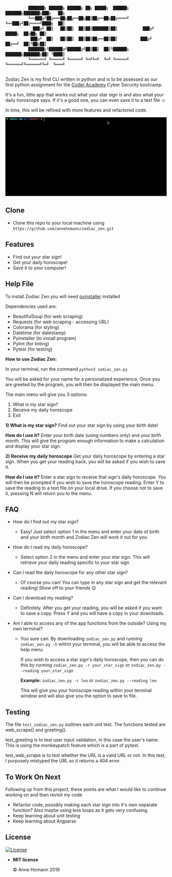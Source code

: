 ```
          ███████╗ ██████╗ ██████╗ ██╗ █████╗  ██████╗    ███████╗███████╗███╗   ██╗
          ╚══███╔╝██╔═══██╗██╔══██╗██║██╔══██╗██╔════╝    ╚══███╔╝██╔════╝████╗  ██║
            ███╔╝ ██║   ██║██║  ██║██║███████║██║           ███╔╝ █████╗  ██╔██╗ ██║
           ███╔╝  ██║   ██║██║  ██║██║██╔══██║██║          ███╔╝  ██╔══╝  ██║╚██╗██║
          ███████╗╚██████╔╝██████╔╝██║██║  ██║╚██████╗    ███████╗███████╗██║ ╚████║
          ╚══════╝ ╚═════╝ ╚═════╝ ╚═╝╚═╝  ╚═╝ ╚═════╝    ╚══════╝╚══════╝╚═╝  ╚═══╝
                                                                          
```

Zodiac Zen is my first CLI written in python and is to be assessed as our first python assignment for the [Coder Academy](https://coderacademy.edu.au/) Cyber Security bootcamp.  

It's a fun, little app that works out what your star sign is and also what your daily horoscope says. If it's a good one, you can even save it to a text file ☺️

In time, this will be refined with more features and refactored code.

![](screencast.gif)



## Clone

- Clone this repo to your local machine using `https://github.com/annehomann/zodiac_zen.git`



## Features

- Find out your star sign!
- Get your daily horoscope!
- Save it to your computer!



## Help File

To install Zodiac Zen you will need <u>pyinstaller</u> installed


Dependencies used are:

- BeautifulSoup (for web scraping)
- Requests (for web scraping - accessing URL)
- Colorama (for styling)
- Datetime (for datestamp)
- Pyinstaller (to install program)
- Pylint (for linting)
- Pytest (for testing)





**How to use Zodiac Zen:**

In your terminal, run the command `python3 zodiac_zen.py`

You will be asked for your name for a personalized experience. Once you are greeted by the program, you will then be displayed the main menu. 

The main menu will give you 3 options:
1) What is my star sign?
2) Receive my daily horoscope
3) Exit


**1) What is my star sign?**
Find out your star sign by using your birth date!

**How do I use it?**
Enter your birth date (using numbers only) and your birth month.
This will give the program enough information to make a calculation and display your star sign.

**2) Receive my daily horoscope**
Get your daily horoscope by entering a star sign. When you get your reading back, you will be asked if you wish to save it. 

**How do I use it?**
Enter a star sign to receive that sign's daily horoscope. You will then be prompted if you wish to save the horoscope reading. Enter Y to save the reading to a text file on your local drive. If you choose not to save it, pressing N will return you to the menu.



## FAQ

- How do I find out my star sign?
  
  - Easy! Just select option 1 in the menu and enter your date of birth and your birth month and Zodiac Zen will work it out for you 
  
- How do I read my daily horoscope?
  
  - Select option 2 in the menu and enter your star sign. This will retrieve your daily reading specific to your star sign
  
- Can I read the daily horoscope for any other star sign?
  
  - Of course you can! You can type in any star sign and get the relevant reading! Show off to your friends 😉
  
- Can I download my reading?
  
  - Definitely. After you get your reading, you will be asked if you want to save a copy. Press Y and you will have a copy in your downloads.
  
- Am I able to access any of the app functions from the outside? Using my own terminal?

  - You sure can. By downloading `zodiac_zen.py` and running `zodiac_zen.py -h` within your terminal, you will be able to access the help menu

    If you wish to access a star sign's daily horoscope, then you can do this by running `zodiac_zen.py -r your_star_sign` or `zodiac_zen.py --reading your_star_sign`

    **Example:** `zodiac_zen.py -r leo` or `zodiac_zen.py --reading leo`

    This will give you your horoscope reading within your terminal window and will also give you the option to save to file.



## Testing

The file `test_zodiac_zen.py` outlines each unit test. The functions tested are web_scrape() and greeting().

test_greeting is to test user input validation, in this case the user's name. This is using the monkeypatch feature which is a part of pytest.

test_web_scrape is to test whether the URL is a valid URL or not. In this test, I purposely mistyped the URL so it returns a 404 error.



## To Work On Next

Following up from this project, these points are what I would like to continue working on and then revisit my code

- Refactor code, possibly making each star sign into it's own separate function? Also maybe using less loops as it gets very confusing.
- Keep learning about unit testing
- Keep learning about Argparse



## License

[![License](https://camo.githubusercontent.com/107590fac8cbd65071396bb4d04040f76cde5bde/687474703a2f2f696d672e736869656c64732e696f2f3a6c6963656e73652d6d69742d626c75652e7376673f7374796c653d666c61742d737175617265)](http://badges.mit-license.org/)

- **MIT license**

  ©️ Anne Homann 2019
  
  
